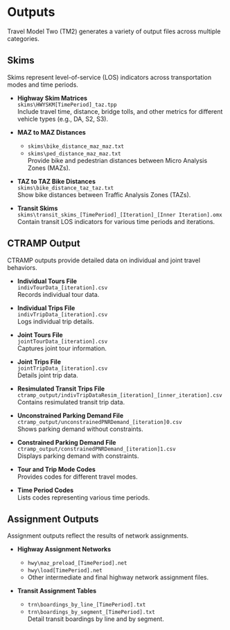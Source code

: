 # Outputs

Travel Model Two (TM2) generates a variety of output files across multiple categories.

## Skims

Skims represent level-of-service (LOS) indicators across transportation modes and time periods.

- **Highway Skim Matrices**  
  `skims\HWYSKM[TimePeriod]_taz.tpp`  
  Include travel time, distance, bridge tolls, and other metrics for different vehicle types (e.g., DA, S2, S3).

- **MAZ to MAZ Distances**  
  - `skims\bike_distance_maz_maz.txt`  
  - `skims\ped_distance_maz_maz.txt`  
  Provide bike and pedestrian distances between Micro Analysis Zones (MAZs).

- **TAZ to TAZ Bike Distances**  
  `skims\bike_distance_taz_taz.txt`  
  Show bike distances between Traffic Analysis Zones (TAZs).

- **Transit Skims**  
  `skims\transit_skims_[TimePeriod]_[Iteration]_[Inner Iteration].omx`  
  Contain transit LOS indicators for various time periods and iterations.

## CTRAMP Output

CTRAMP outputs provide detailed data on individual and joint travel behaviors.

- **Individual Tours File**  
  `indivTourData_[iteration].csv`  
  Records individual tour data.

- **Individual Trips File**  
  `indivTripData_[iteration].csv`  
  Logs individual trip details.

- **Joint Tours File**  
  `jointTourData_[iteration].csv`  
  Captures joint tour information.

- **Joint Trips File**  
  `jointTripData_[iteration].csv`  
  Details joint trip data.

- **Resimulated Transit Trips File**  
  `ctramp_output/indivTripDataResim_[iteration]_[inner_iteration].csv`  
  Contains resimulated transit trip data.

- **Unconstrained Parking Demand File**  
  `ctramp_output/unconstrainedPNRDemand_[iteration]0.csv`  
  Shows parking demand without constraints.

- **Constrained Parking Demand File**  
  `ctramp_output/constrainedPNRDemand_[iteration]1.csv`  
  Displays parking demand with constraints.

- **Tour and Trip Mode Codes**  
  Provides codes for different travel modes.

- **Time Period Codes**  
  Lists codes representing various time periods.

## Assignment Outputs

Assignment outputs reflect the results of network assignments.

- **Highway Assignment Networks**  
  - `hwy\maz_preload_[TimePeriod].net`  
  - `hwy\load[TimePeriod].net`  
  - Other intermediate and final highway network assignment files.

- **Transit Assignment Tables**  
  - `trn\boardings_by_line_[TimePeriod].txt`  
  - `trn\boardings_by_segment_[TimePeriod].txt`  
  Detail transit boardings by line and by segment.
